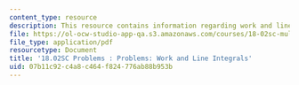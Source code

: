 ```yaml
---
content_type: resource
description: This resource contains information regarding work and line integrals.
file: https://ol-ocw-studio-app-qa.s3.amazonaws.com/courses/18-02sc-multivariable-calculus-fall-2010/07b11c92c4a8c464f824776ab88b953b_MIT18_02SC_pb_57_quest.pdf
file_type: application/pdf
resourcetype: Document
title: '18.02SC Problems : Problems: Work and Line Integrals'
uid: 07b11c92-c4a8-c464-f824-776ab88b953b
---
```

